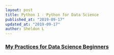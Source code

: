 ```yaml
---
layout: post
title: Python 1 - Python for Data Science
published_at: "2019-09-17"
updated_at: "2019-09-17"
author: Sheldon L
---
```


### [My Practices for Data Science Beginners](https://github.com/tane-rs/road-to-data-science/tree/gh-pages/py-excersize-ibm)